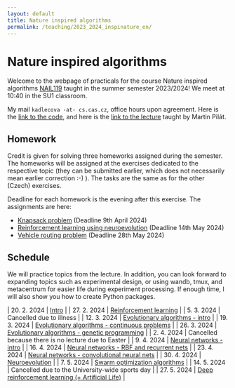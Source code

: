 ```yaml
---
layout: default 
title: Nature inspired algorithms
permalink: /teaching/2023_2024_inspinature_en/
---
```


# Nature inspired algorithms
Welcome to the webpage of practicals for the course Nature inspired algorithms [NAIL119](https://is.cuni.cz/studium/predmety/index.php?do=predmet&kod=NAIL119)
taught in the summer semester 2023/2024! We meet at 10:40 in the SU1 classroom.

My mail `kadlecova -at- cs.cas.cz`, office hours upon agreement.
Here is the [link to the code](https://github.com/gabikadlecova/inspinature), and here is the [link to the lecture](https://ktiml.mff.cuni.cz/~pilat/en/nature-inspired-algorithms/) taught by Martin Pilát.

## Homework
Credit is given for solving three homeworks assigned during the semester. The homeworks will be assigned
at the exercises dedicated to the respective topic (they can be submitted earlier, which does not
necessarily mean earlier correction :-) ). The tasks are the same as for the other (Czech)
exercises.

Deadline for each homework is the evening after this exercise. The assignments are here:

- [Knapsack problem](/teaching/2023_2024_inspinature_hw1/) (Deadline 9th April 2024)
- [Reinforcement learning using neuroevolution](/teaching/2023_2024_inspinature_hw2/) (Deadline 14th May 2024)
- [Vehicle routing problem](/teaching/2023_2024_inspinature_hw3/) (Deadline 28th May 2024)

## Schedule
We will practice topics from the lecture. In addition, you can look forward to expanding topics such as
experimental design, or using wandb, tmux, and metacentrum for easier life during experiment processing.
If enough time, I will also show you how to create Python packages.

| 20. 2. 2024 | [Intro](https://github.com/gabikadlecova/inspinature/tree/main/en/01-intro) |
| 27. 2. 2024 | [Reinforcement learning](https://github.com/gabikadlecova/inspinature/tree/main/en/02-rl) |
| 5. 3. 2024 | Cancelled due to illness	 |
| 12. 3. 2024 | [Evolutionary algorithms - intro](https://github.com/gabikadlecova/inspinature/tree/main/en/03-ea)	 |
| 19. 3. 2024 | [Evolutionary algorithms - continuous problems](https://github.com/gabikadlecova/inspinature/tree/main/en/04-ea-cc)	|
| 26. 3. 2024 | [Evolutionary algorithms - genetic programming](https://github.com/gabikadlecova/inspinature/tree/main/en/05-gp)	 |
| 2. 4. 2024 | 	Cancelled because there is no lecture due to Easter |
| 9. 4. 2024 | 	[Neural networks - intro](https://github.com/gabikadlecova/inspinature/tree/main/en/06-nn/) |
| 16. 4. 2024 | 	[Neural networks - RBF and recurrent nets](https://github.com/gabikadlecova/inspinature/tree/main/en/07-rbf) |
| 23. 4. 2024 | 	[Neural networks - convolutional neural nets](https://github.com/gabikadlecova/inspinature/tree/main/en/08-cnn) |
| 30. 4. 2024 | 	[Neuroevolution](https://github.com/gabikadlecova/inspinature/tree/main/en/09-neat) |
| 7. 5. 2024 | 	[Swarm optimization algorithms](https://github.com/gabikadlecova/inspinature/tree/main/en/10-ants_n_birbs) |
| 14. 5. 2024 | Cancelled due to the University-wide sports day |
| 27. 5. 2024 | 	[Deep reinforcement learning (+ Artificial Life)](https://github.com/gabikadlecova/inspinature/tree/main/en/11-drl_life) |
